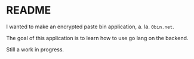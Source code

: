 # README

I wanted to make an encrypted paste bin application, a. la. `0bin.net`. 

The goal of this application is to learn how to use go lang on the backend.

Still a work in progress.
